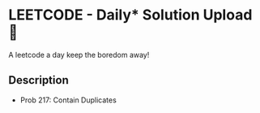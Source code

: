 # LEETCODE - Daily* Solution Upload 👋
A leetcode a day keep the boredom away! 

## Description
- Prob 217: Contain Duplicates
